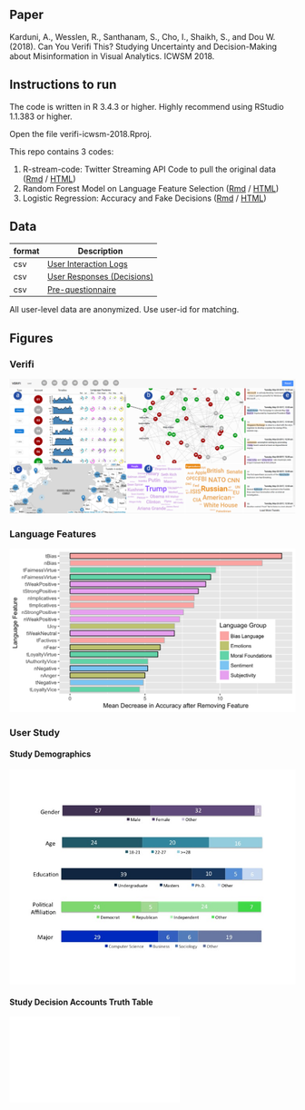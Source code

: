 ## Paper

Karduni, A., Wesslen, R., Santhanam, S., Cho, I., Shaikh, S., and Dou W. (2018). Can You Verifi This? Studying Uncertainty and Decision-Making about  Misinformation in Visual Analytics. ICWSM 2018.


## Instructions to run

The code is written in R 3.4.3 or higher. Highly recommend using RStudio 1.1.383 or higher.

Open the file verifi-icwsm-2018.Rproj.

This repo contains 3 codes:
1) R-stream-code: Twitter Streaming API Code to pull the original data ([Rmd](./02-linguistic-features.Rmd) / [HTML](https://htmlpreview.github.io/?https://github.com/wesslen/verifi-icwsm-2018/blob/master/02-linguistic-features.html))
2) Random Forest Model on Language Feature Selection ([Rmd](./02-linguistic-features.Rmd) / [HTML](https://htmlpreview.github.io/?https://github.com/wesslen/verifi-icwsm-2018/blob/master/02-linguistic-features.html))
3) Logistic Regression: Accuracy and Fake Decisions ([Rmd](./03-logistic-regression.Rmd) / [HTML](https://htmlpreview.github.io/?https://github.com/wesslen/verifi-icwsm-2018/blob/master/03-logistic-regression.html))

## Data

| format | Description            |
| ------ | ---------------------- |
| csv    | [User Interaction Logs](./data/userLogs.csv) |
| csv    | [User Responses (Decisions)](./data/userForms.csv) |
| csv    | [Pre-questionnaire](./data/pretest.csv) |

All user-level data are anonymized. Use user-id for matching.

## Figures

### Verifi

![Verifi Interface](./img/VerifiInterfaceWithLabel.png)

### Language Features

![Interface Language Features](./img/language-features.png)

### User Study

#### Study Demographics

![Study Demographics](./img/demographics.jpg)

#### Study Decision Accounts Truth Table

![Decision Accounts Truth Table](./img/truthTable2.pdf)
